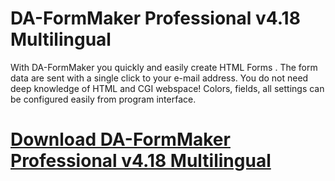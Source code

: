 # DA-FormMaker Professional v4.18 Multilingual

With DA-FormMaker you quickly and easily create HTML Forms . The form data are sent with a single click to your e-mail address. You do not need deep knowledge of HTML and CGI webspace! Colors, fields, all settings can be configured easily from program interface.

# [Download DA-FormMaker Professional v4.18 Multilingual](https://developer.team/web-development/35241-da-formmaker-professional-v418-multilingual.html)
